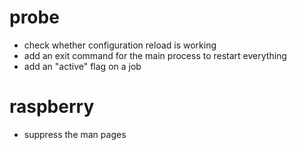 probe
=====
* check whether configuration reload is working
* add an exit command for the main process to restart everything
* add an "active" flag on a job

raspberry
=========
* suppress the man pages

